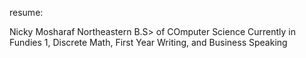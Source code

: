 resume:

Nicky Mosharaf
Northeastern B.S> of COmputer Science
Currently in Fundies 1, Discrete Math, First Year Writing, and Business Speaking
